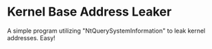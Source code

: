 # Kernel Base Address Leaker
 A simple program utilizing "NtQuerySystemInformation" to leak kernel addresses. Easy!
